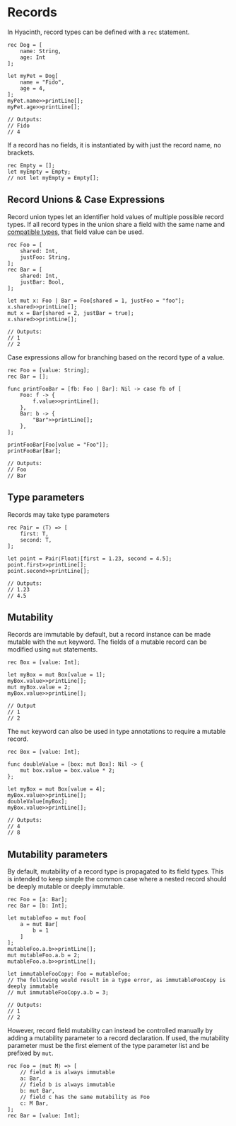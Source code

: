 # Records

In Hyacinth, record types can be defined with a `rec` statement.

```
rec Dog = [
    name: String,
    age: Int
];

let myPet = Dog[
    name = "Fido",
    age = 4,
];
myPet.name>>printLine[];
myPet.age>>printLine[];

// Outputs:
// Fido
// 4
```

If a record has no fields, it is instantiated by with just the record name, no brackets.
```
rec Empty = [];
let myEmpty = Empty;
// not let myEmpty = Empty[];
```

## Record Unions & Case Expressions

Record union types let an identifier hold values of multiple possible record types. If all record types in the union share a field with the same name and [compatible types](misc.md#union-compatible-types), that field value can be used.
```
rec Foo = [
    shared: Int,
    justFoo: String,
];
rec Bar = [
    shared: Int,
    justBar: Bool,
];

let mut x: Foo | Bar = Foo[shared = 1, justFoo = "foo"];
x.shared>>printLine[];
mut x = Bar[shared = 2, justBar = true];
x.shared>>printLine[];

// Outputs:
// 1
// 2
```

Case expressions allow for branching based on the record type of a value.
```
rec Foo = [value: String];
rec Bar = [];

func printFooBar = [fb: Foo | Bar]: Nil -> case fb of [
    Foo: f -> {
        f.value>>printLine[];
    },
    Bar: b -> {
        "Bar">>printLine[];
    },
];

printFooBar[Foo[value = "Foo"]];
printFooBar[Bar];

// Outputs:
// Foo
// Bar
```

## Type parameters

Records may take type parameters
```
rec Pair = ⟨T⟩ => [
    first: T,
    second: T,
];

let point = Pair⟨Float⟩[first = 1.23, second = 4.5];
point.first>>printLine[];
point.second>>printLine[];

// Outputs:
// 1.23
// 4.5
```

## Mutability

Records are immutable by default, but a record instance can be made mutable with the `mut` keyword. The fields of a mutable record can be modified using `mut` statements.
```
rec Box = [value: Int];

let myBox = mut Box[value = 1];
myBox.value>>printLine[];
mut myBox.value = 2;
myBox.value>>printLine[];

// Output
// 1
// 2
```

The `mut` keyword can also be used in type annotations to require a mutable record.
```
rec Box = [value: Int];

func doubleValue = [box: mut Box]: Nil -> {
    mut box.value = box.value * 2;
};

let myBox = mut Box[value = 4];
myBox.value>>printLine[];
doubleValue[myBox];
myBox.value>>printLine[];

// Outputs:
// 4
// 8
```

## Mutability parameters

By default, mutability of a record type is propagated to its field types. This is intended to keep simple the common case where a nested record should be deeply mutable or deeply immutable.
```
rec Foo = [a: Bar];
rec Bar = [b: Int];

let mutableFoo = mut Foo[
    a = mut Bar[
        b = 1
    ]
];
mutableFoo.a.b>>printLine[];
mut mutableFoo.a.b = 2;
mutableFoo.a.b>>printLine[];

let immutableFooCopy: Foo = mutableFoo;
// The following would result in a type error, as immutableFooCopy is deeply immutable
// mut immutableFooCopy.a.b = 3; 

// Outputs:
// 1
// 2
```

However, record field mutability can instead be controlled manually by adding a mutability parameter to a record declaration. If used, the mutability parameter must be the first element of the type parameter list and be prefixed by `mut`.
```
rec Foo = ⟨mut M⟩ => [
    // field a is always immutable
    a: Bar,
    // field b is always immutable
    b: mut Bar,
    // field c has the same mutability as Foo
    c: M Bar,
];
rec Bar = [value: Int];
```